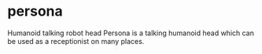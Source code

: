 # persona
Humanoid talking robot head
Persona is a talking humanoid head which can be used as a receptionist on many places.
